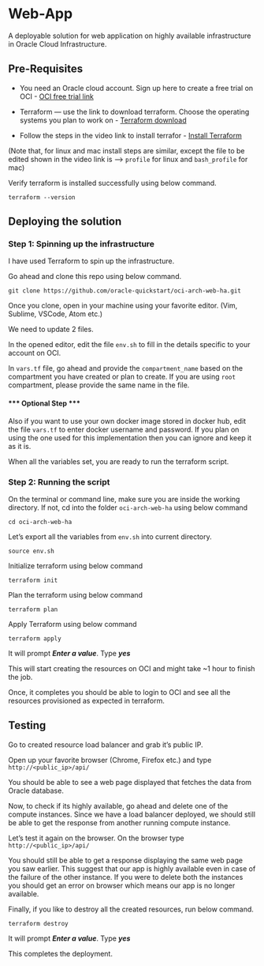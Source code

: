 # Web-App
A deployable solution for web application on highly available infrastructure in Oracle Cloud Infrastructure.


## Pre-Requisites

- You need an Oracle cloud account. Sign up here to create a free trial on OCI - [OCI free trial link](https://www.oracle.com/cloud/free/)

- Terraform — use the link to download terraform. Choose the operating systems you plan to work on - [Terraform download](https://www.terraform.io/downloads.html)

- Follow the steps in the video link to install terrafor - [Install Terraform](https://learn.hashicorp.com/terraform/getting-started/install.html)

(Note that, for linux and mac install steps are similar, except the file to be edited shown in the video link is —> `profile` for linux and `bash_profile` for mac)

Verify terraform is installed successfully using below command.

`terraform --version`

## Deploying the solution

### Step 1: Spinning up the infrastructure

I have used Terraform to spin up the infrastructure.

Go ahead and clone this repo using below command.

`git clone https://github.com/oracle-quickstart/oci-arch-web-ha.git`

Once you clone, open in your machine using your favorite editor. (Vim, Sublime, VSCode, Atom etc.)

We need to update 2 files.

In the opened editor, edit the file `env.sh` to fill in the details specific to your account on OCI.

In `vars.tf` file, go ahead and provide the `compartment_name` based on the compartment you have created or plan to create. If you are using `root` compartment, please provide the same name in the file.

#### *** Optional Step ***

Also if you want to use your own docker image stored in docker hub, edit the file `vars.tf` to enter docker username and password. If you plan on using the one used for this implementation then you can ignore and keep it as it is. 

When all the variables set, you are ready to run the terraform script.

### Step 2: Running the script

On the terminal or command line, make sure you are inside the working directory. If not, cd into the folder `oci-arch-web-ha` using below command

`cd oci-arch-web-ha`

Let’s export all the variables from `env.sh` into current directory.

`source env.sh`

Initialize terraform using below command

`terraform init`

Plan the terraform using below command

`terraform plan`

Apply Terraform using below command

`terraform apply`

It will prompt ***Enter a value***. Type ***yes***

This will start creating the resources on OCI and might take ~1 hour to finish the job.

Once, it completes you should be able to login to OCI and see all the resources provisioned as expected in terraform.

## Testing

Go to created resource load balancer and grab it’s public IP.

Open up your favorite browser (Chrome, Firefox etc.) and type `http://<public_ip>/api/`

You should be able to see a web page displayed that fetches the data from Oracle database.

Now, to check if its highly available, go ahead and delete one of the compute instances. Since we have a load balancer deployed, we should still be able to get the response from another running compute instance.

Let’s test it again on the browser. On the browser type `http://<public_ip>/api/`

You should still be able to get a response displaying the same web page you saw earlier. This suggest that our app is highly available even in case of the failure of the other instance. If you were to delete both the instances you should get an error on browser which means our app is no longer available.

Finally, if you like to destroy all the created resources, run below command.

`terraform destroy`

It will prompt ***Enter a value***. Type ***yes***

This completes the deployment.